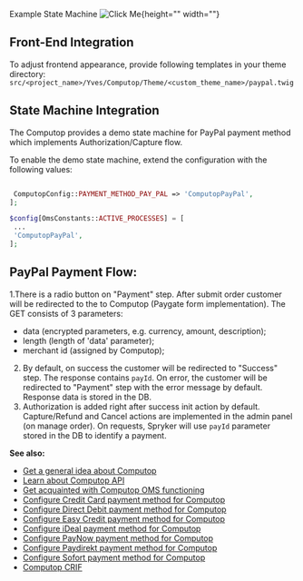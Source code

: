 Example State Machine
![Click Me](https://cdn.document360.io/9fafa0d5-d76f-40c5-8b02-ab9515d3e879/Images/Documentation/computop-paypal-flow-example.png){height="" width=""}

## Front-End Integration
To adjust frontend appearance, provide following templates in your theme directory:
`src/<project_name>/Yves/Computop/Theme/<custom_theme_name>/paypal.twig`

## State Machine Integration
The Computop provides a demo state machine for PayPal payment method which implements Authorization/Capture flow.

To enable the demo state machine, extend the configuration with the following values:

```php

 ComputopConfig::PAYMENT_METHOD_PAY_PAL => 'ComputopPayPal',
];

$config[OmsConstants::ACTIVE_PROCESSES] = [
 ...
 'ComputopPayPal',
];
```

## PayPal Payment Flow:

1.There is a radio button on "Payment" step. After submit order customer will be redirected to the to Computop (Paygate form implementation). The GET consists of 3 parameters:
  - data (encrypted parameters, e.g. currency, amount, description);
  - length (length of 'data' parameter);
  - merchant id (assigned by Computop);
2. By default, on success the customer  will be redirected to "Success" step. The response contains `payId`. On error, the customer  will be redirected to "Payment" step with the error message by default. Response data is stored in the DB.
3. Authorization is added  right after success init action by default. Capture/Refund and Cancel actions are implemented in the admin panel (on manage order).  On requests, Spryker will use `payId` parameter stored in the DB to identify a payment.

<b>See also:</b>

* [Get a general idea about Computop](computop.htm)
* [Learn about Computop API](computop-api-details.htm)
* [Get acquainted with Computop OMS functioning](computop-oms-details.htm)
* [Configure Credit Card payment method for Computop](computop-credit-card.htm)
* [Configure Direct Debit payment method for Computop](computop-direct-debit.htm)
* [Configure Easy Credit payment method for Computop](computop-easy-credit.htm)
* [Configure iDeal payment method for Computop](computop-ideal.htm)
* [Configure PayNow payment method for Computop](computop-paynow.htm)
* [Configure Paydirekt payment method for Computop](computop-paydirekt.htm)
* [Configure Sofort payment method for Computop](computop-sofort.htm)
* [Computop CRIF](computop-crif.htm)
